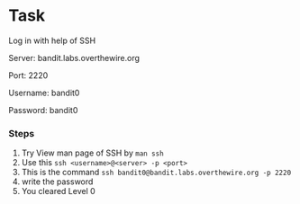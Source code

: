 # Task 
Log in with help of SSH

Server: bandit.labs.overthewire.org

Port: 2220

Username: bandit0

Password: bandit0

### Steps

1. Try View man page of SSH by `man ssh`
2. Use this `ssh <username>@<server> -p <port>`
3. This is the command `ssh bandit0@bandit.labs.overthewire.org -p 2220`
4. write the password
5. You cleared Level 0
